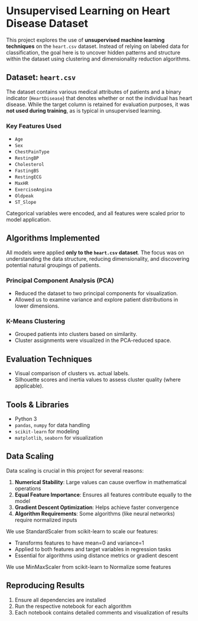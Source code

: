 # Unsupervised Learning on Heart Disease Dataset

This project explores the use of **unsupervised machine learning techniques** on the `heart.csv` dataset. Instead of relying on labeled data for classification, the goal here is to uncover hidden patterns and structure within the dataset using clustering and dimensionality reduction algorithms.

## Dataset: `heart.csv`

The dataset contains various medical attributes of patients and a binary indicator (`HeartDisease`) that denotes whether or not the individual has heart disease. While the target column is retained for evaluation purposes, it was **not used during training**, as is typical in unsupervised learning.

### Key Features Used
- `Age`
- `Sex`
- `ChestPainType`
- `RestingBP`
- `Cholesterol`
- `FastingBS`
- `RestingECG`
- `MaxHR`
- `ExerciseAngina`
- `Oldpeak`
- `ST_Slope`

Categorical variables were encoded, and all features were scaled prior to model application.

## Algorithms Implemented

All models were applied **only to the `heart.csv` dataset**. The focus was on understanding the data structure, reducing dimensionality, and discovering potential natural groupings of patients.

###  Principal Component Analysis (PCA)
- Reduced the dataset to two principal components for visualization.
- Allowed us to examine variance and explore patient distributions in lower dimensions.

###  K-Means Clustering
- Grouped patients into clusters based on similarity.
- Cluster assignments were visualized in the PCA-reduced space.

## Evaluation Techniques

- Visual comparison of clusters vs. actual labels.
- Silhouette scores and inertia values to assess cluster quality (where applicable).

## Tools & Libraries

- Python 3
- `pandas`, `numpy` for data handling
- `scikit-learn` for modeling
- `matplotlib`, `seaborn` for visualization

## Data Scaling

Data scaling is crucial in this project for several reasons:
1. **Numerical Stability**: Large values can cause overflow in mathematical operations
2. **Equal Feature Importance**: Ensures all features contribute equally to the model
3. **Gradient Descent Optimization**: Helps achieve faster convergence
4. **Algorithm Requirements**: Some algorithms (like neural networks) require normalized inputs

We use StandardScaler from scikit-learn to scale our features:
- Transforms features to have mean=0 and variance=1
- Applied to both features and target variables in regression tasks
- Essential for algorithms using distance metrics or gradient descent

We use MinMaxScaler from scikit-learn to Normalize some features

## Reproducing Results

1. Ensure all dependencies are installed
3. Run the respective notebook for each algorithm
4. Each notebook contains detailed comments and visualization of results